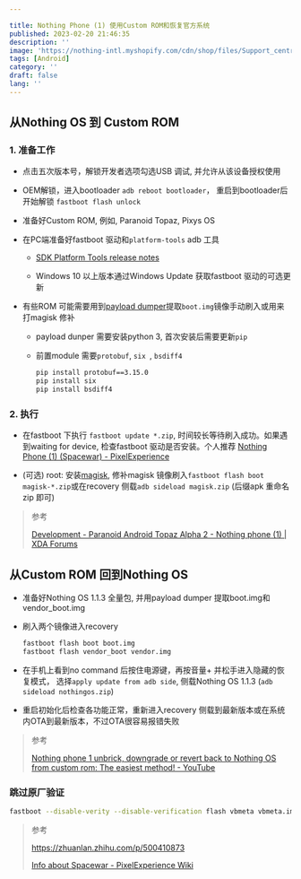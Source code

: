 ```yaml
---

title: Nothing Phone (1) 使用Custom ROM和恢复官方系统
published: 2023-02-20 21:46:35
description: ''
image: 'https://nothing-intl.myshopify.com/cdn/shop/files/Support_centre_title_update-_2160x1200_b73d0141-e403-4c3e-939d-70a0d78f15aa_3840x.jpg?v=1694490156'
tags: [Android]
category: ''
draft: false 
lang: ''
---
```


## 从Nothing OS 到 Custom ROM

### 1. 准备工作

* 点击五次版本号，解锁开发者选项勾选USB 调试, 并允许从该设备授权使用

* OEM解锁，进入bootloader `adb reboot bootloader`， 重启到bootloader后开始解锁 `fastboot flash unlock`

* 准备好Custom ROM, 例如, Paranoid Topaz, Pixys OS

* 在PC端准备好fastboot 驱动和`platform-tools` adb 工具
  
  * [SDK Platform Tools release notes](https://developer.android.google.cn/studio/releases/platform-tools?hl=en)
  
  * Windows 10 以上版本通过Windows Update 获取fastboot 驱动的可选更新

* 有些ROM 可能需要用到[payload dumper](https://github.com/ssut/payload-dumper-go/releases)提取`boot.img`镜像手动刷入或用来打magisk 修补
  
  * payload dunper 需要安装python 3, 首次安装后需要更新`pip`
  
  * 前置module 需要`protobuf`, `six `, `bsdiff4`
    
    ```bash
    pip install protobuf==3.15.0
    pip install six
    pip install bsdiff4
    ```

### 2. 执行

* 在fastboot 下执行 `fastboot update *.zip`, 时间较长等待刷入成功。如果遇到waiting for device, 检查fastboot 驱动是否安装。个人推荐 [Nothing Phone (1) (Spacewar) - PixelExperience](https://get.pixelexperience.org/Spacewar)

* (可选) root: 安装[magisk](https://github.com/topjohnwu/Magisk/releases), 修补magisk 镜像刷入`fastboot flash boot magisk-*.zip`或在recovery 侧载`adb sideload magisk.zip` (后缀apk 重命名zip 即可)

> 参考
> 
> [Development - Paranoid Android Topaz Alpha 2 - Nothing phone (1) | XDA Forums](https://forum.xda-developers.com/t/paranoid-android-topaz-alpha-2-nothing-phone-1.4505797/)



## 从Custom ROM 回到Nothing OS

* 准备好Nothing OS 1.1.3 全量包, 并用payload dumper 提取boot.img和 vendor_boot.img

* 刷入两个镜像进入recovery
  
  ```bash
  fastboot flash boot boot.img
  fastboot flash vendor_boot vendor.img
  ```

* 在手机上看到no command 后按住电源键，再按音量+ 并松手进入隐藏的恢复模式， 选择`apply update from adb side`, 侧载Nothing OS 1.1.3 (`adb sideload nothingos.zip`)

* 重启初始化后检查各功能正常，重新进入recovery 侧载到最新版本或在系统内OTA到最新版本，不过OTA很容易报错失败

> 参考
> 
> [Nothing phone 1 unbrick, downgrade or revert back to Nothing OS from custom rom: The easiest method! - YouTube](https://www.youtube.com/watch?v=WXRhxDx3iYw)



### 跳过原厂验证

```bash
fastboot --disable-verity --disable-verification flash vbmeta vbmeta.img
```

> 参考
>
> https://zhuanlan.zhihu.com/p/500410873
>
> [Info about Spacewar - PixelExperience Wiki](https://wiki.pixelexperience.org/devices/Spacewar/)
